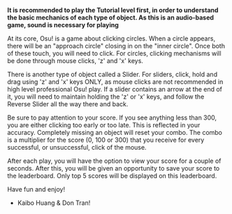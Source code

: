 **It is recommended to play the Tutorial level first, in order to understand the basic mechanics of each type of object. As this is an audio-based game, sound is necessary for playing**

At its core, Osu! is a game about clicking circles. When a circle appears, there will be an "approach circle" closing in on the "inner circle". Once both of these touch, you will need to click. For circles, clicking mechanisms will be done through mouse clicks, 'z' and 'x' keys.
 
There is another type of object called a Slider. For sliders, click, hold and drag using 'z' and 'x' keys ONLY, as mouse clicks are not recommended in high level professional Osu! play. If a slider contains an arrow at the end of it, you will need to maintain holding the 'z' or 'x' keys, and follow the Reverse Slider all the way there and back. 

Be sure to pay attention to your score. If you see anything less than 300, you are either clicking too early or too late. This is reflected in your accuracy. Completely missing an object will reset your combo. The combo is a multiplier for the score (0, 100 or 300) that you receive for every successful, or unsuccessful, click of the mouse. 

After each play, you will have the option to view your score for a couple of seconds. After this, you will be given an opportunity to save your score to the leaderboard. Only top 5 scores will be displayed on this leaderboard. 

Have fun and enjoy!

- Kaibo Huang & Don Tran!
